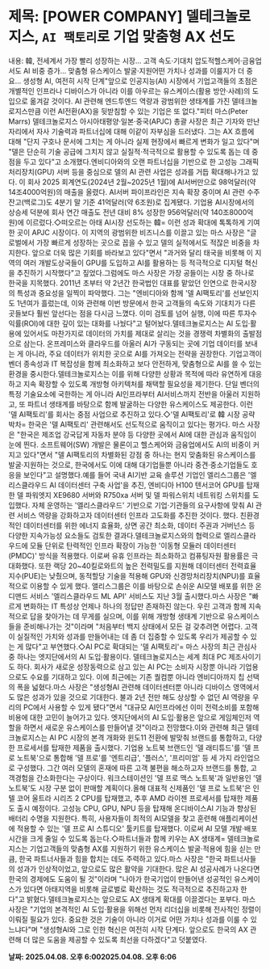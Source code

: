 # **제목: [POWER COMPANY] 델테크놀로지스, `AI 팩토리`로 기업 맞춤형 AX 선도**

  내용: 韓, 전세계서 가장 빨리 성장하는 시장… 고객 속도·기대치 압도적헬스케어·금융업서도 AI 비중 증가… 맞춤형 유스케이스 발굴·지원어떤 가치나 성과를 이룰지가 더 중요… 생성형 AI, 여전히 시작 단계"앞으로 인공지능(AI) 시장에서 기업고객들의 초점은 개별적인 인프라나 디바이스가 아니라 이를 아우르는 유스케이스(활용 방안·사례)의 도입으로 옮겨갈 것이다. AI 관련해 엔드투엔드 역량과 광범위한 생태계를 가진 델테크놀로지스만큼 이런 AI전환(AX)을 뒷받침할 수 있는 기업은 또 없다."피터 마스(Peter Marrs) 델테크놀로지스 아시아태평양·일본·중국(APJC) 총괄 사장은 최근 기자와 만난 자리에서 자사 기술력과 파트너십에 대해 이같이 자부심을 드러냈다. 그는 AX 흐름에 대해 "단지 구호나 문서에 그치는 게 아니라 실제 현장에서 빠르게 변화가 일고 있다"며 "델은 단순히 기술 공급에 그치지 않고 실질적·적극적으로 활용할 수 있도록 돕는 데 중점을 두고 있다"고 소개했다.엔비디아와의 오랜 파트너십을 기반으로 한 고성능 그래픽처리장치(GPU) 서버 등을 중심으로 델의 AI 관련 사업은 성과를 거듭 확대해나가고 있다. 이 회사 2025 회계연도(2024년 2월~2025년 1월)에 AI서버만으로 98억달러(약 14조4000억원)의 매출을 올렸다. AI서버 파이프라인은 지속 확장 중이며 AI 관련 수주잔고(백로그)도 4분기 말 기준 41억달러(약 6조원)로 집계됐다. 기업용 AI시장에서의 상승세 덕분에 회사 연간 매출도 전년 대비 8% 성장한 956억달러(약 140조8000억원)에 이르렀다.◇떠오르는 아태 AI시장 선도하는 韓= 이런 성과 확대에 톡톡하게 기여한 곳이 APJC 시장이다. 이 지역의 광범위한 비즈니스를 이끌고 있는 마스 사장은 "글로벌에서 가장 빠르게 성장하는 곳으로 꼽을 수 있고 델의 실적에서도 적잖은 비중을 차지한다. 앞으로 더욱 많은 기회를 바라보고 있다"면서 "과거와 달리 태국을 비롯해 이 지역의 여러 개발도상국들이 GPU를 도입하고 AI를 활용하는 등 적극적으로 디지털 혁신을 추진하기 시작했다"고 짚었다.그럼에도 마스 사장은 가장 공들이는 시장 중 하나로 한국을 지목했다. 2011년 초부터 약 2년간 한국법인 대표를 맡았던 인연으로 한국시장의 특성과 중요성을 일찍이 파악했다. 그는 "엔비디아와 함께 '델 AI팩토리'를 선보인지도 1년여가 흘렀는데, 이와 관련해 이번 방문에서 한국 고객들의 속도와 기대치가 다른 곳들보다 훨씬 앞선다는 점을 다시금 느꼈다. 이미 검토를 넘어 실행, 이에 따른 투자수익률(ROI)에 대한 깊이 있는 대화를 나눴다"고 털어놨다.델테크놀로지스는 AI 도입·활용에 있어서도 마찬가지로 데이터의 가치를 제대로 살리는 것을 경쟁력 차별화의 출발점으로 삼는다. 온프레미스와 클라우드를 아울러 AI가 구동되는 곳에 기업 데이터를 보내는 게 아니라, 주요 데이터가 위치한 곳으로 AI를 가져오는 전략을 권장한다. 기업고객이 벤더 종속성과 IT 복잡성을 함께 최소화하고 보다 안전하게, 맞춤형으로 AI를 쓸 수 있는 환경을 중시한다.델테크놀로지스는 이를 위해 다양한 상황과 목적에 따라 유연하게 대응하고 지속 확장할 수 있도록 개방형 아키텍처를 채택할 필요성을 제기한다. 단일 벤더의 특정 기술요소에 국한하는 게 아니라 AI인프라부터 AI서비스까지 전반을 아울러 지원하고, 또 파트너 생태계를 바탕으로 함께 발굴하는 다양한 유스케이스도 제공한다. 이런 '델 AI팩토리'를 회사는 중점 사업으로 추진하고 있다.◇'델 AI팩토리'로 韓 시장 공략 박차= 한국은 '델 AI팩토리' 관련해서도 선도적으로 움직이고 있다는 평가다. 마스 사장은 "한국은 제조업 강국답게 자동차 분야 등 다양한 곳에서 AI에 대한 관심과 움직임이 눈에 띈다. 소프트웨어(SW) 개발은 물론이고 헬스케어와 금융업에서도 AI의 비중이 커지고 있다"면서 "델 AI팩토리의 차별화된 강점 중 하나는 현지 맞춤화된 유스케이스를 발굴·지원하는 것으로, 한국에서도 이에 대해 대기업들뿐 아니라 중견·중소기업들도 호응을 보인다"고 설명했다.예를 들어 국내 AI기반 교육 솔루션 기업인 엘리스그룹은 '엘리스클라우드 AI 데이터센터 구축 사업'을 추진, 엔비디아 H100 텐서코어 GPU를 탑재한 델 파워엣지 XE9680 서버와 R750xa 서버 및 델 파워스위치 네트워킹 스위치를 도입했다. 자체 운영하는 '엘리스클라우드' 기반으로 기업·기관들의 요구사항에 맞춰 AI 관련 서비스 역량을 강화하고자 데이터센터 인프라 고도화를 추진한 것이다. 했다. 친환경적인 데이터센터를 위한 에너지 효율화, 상면 공간 최소화, 데이터 주권과 거버넌스 등 다양한 지속가능성 요소들도 검토한 결과다.델테크놀로지스와의 협력으로 엘리스클라우드에 모듈 단위로 탄력적인 인프라 확장이 가능한 '이동형 모듈러 데이터센터(PMDC)' 방식을 적용했다. 이로써 유휴 인프라는 최소화하고 컴퓨팅자원 활용률은 극대화했다. 또한 랙당 20~40킬로와트의 높은 전력밀도를 지원해 데이터센터 전력효율지수(PUE)는 낮췄으며, 동적할당 기술을 적용해 GPU와 신경망처리장치(NPU)를 효율적으로 이용할 수 있게 했다. 앨리스그룹은 이를 바탕으로 손쉬운 AI모델 배포를 위한 온디맨드 서비스 '엘리스클라우드 ML API' 서비스도 지난 3월 출시했다.마스 사장은 "빠르게 변화하는 IT 특성상 언제나 하나의 정답만 존재하진 않는다. 우린 고객과 함께 지속적으로 답을 찾아가는 데 무게를 실으며, 이를 위해 개방형 생태계 기반으로 유스케이스들을 준비해나가는 것"이라며 "처음부터 백지 상태에서 모든 걸 갖추려면 어렵다. 고객이 실질적인 가치와 성과를 만들어내는 데 좀 더 집중할 수 있도록 우리가 제공할 수 있는 게 많다"고 부연했다.◇AI PC로 확대되는 '델 AI팩토리'= 마스 사장의 최근 관심사 중 하나는 엣지단에서의 AI 도입·활용이다. 델테크놀로지스는 세계 최대 PC 제조사이기도 하다. 회사가 새로운 성장동력으로 삼고 있는 AI PC는 소비자 시장뿐 아니라 기업용으로도 수요를 기대하고 있다. 이에 최근에는 기존 퀄컴뿐 아니라 엔비디아까지 칩 선택의 폭을 넓혔다.마스 사장은 "생성형AI 관련해 데이터센터뿐 아니라 디바이스 영역에서도 많은 성과가 있을 것으로 기대한다. 불과 2년 전만 해도 상상할 수 없던 AI 역량을 우리의 PC에서 사용할 수 있게 됐다"면서 "대규모 AI인프라에선 이미 전력소비를 포함해 비용에 대한 고민이 늘어가고 있다. 엣지단에서의 AI 도입·활용은 앞으로 게임체인저 역할을 하면서 새로운 유스케이스를 만들어낼 것"이라고 전망했다.이와 관련해 최근 델테크놀로지스는 AI PC 시장의 본격 개화와 윈도11 전환에 발맞춰 브랜드를 통합하고, 다양한 프로세서를 탑재한 제품을 출시했다. 기업용 노트북 브랜드인 '델 래티튜드'를 '델 프로 노트북'으로 통합해 '델 프로'를 '엔트리급', '플러스', '프리미엄' 등 세 가지 라인업으로 구성했다. 그간 여러 모델의 혼재에 따른 고객 불편을 해소하고자 브랜드를 통합, 고객경험을 간소화한다는 구상이다. 워크스테이션인 '델 프로 맥스 노트북'과 일반용인 '델 노트북'도 시장 구분 없이 판매할 계획이다.올해 대표적 신제품인 '델 프로 노트북'은 인텔 코어 울트라 시리즈 2 CPU를 탑재했고, 추후 AMD 라이젠 프로세서를 탑재한 제품도 출시 예정이다. 고성능 CPU, GPU, NPU 등을 탑재해 온디바이스AI 기능과 향상된 배터리 수명을 지원한다. 특히, 사용자들이 최적의 AI모델을 찾고 훈련해 애플리케이션에 적용할 수 있는 '델 프로 AI 스튜디오' 툴키트를 탑재했다. 이로써 AI 모델 개발·배포 시간을 크게 줄일 수 있도록 돕는다.◇파트너들과 함께 키우는 AX 생태계= 델테크놀로지스는 기업고객들의 맞춤형 AX를 지원하기 위한 유스케이스 발굴·적용에 힘을 싣는 만큼, 한국 파트너사들과 힘을 합치는 데도 주력하고 있다.마스 사장은 "한국 파트너사들의 성과가 인상적이었고, 앞으로도 많은 활약을 기대한다. 많은 AI 성공사례가 나온다면 한국의 경제에도 도움이 될 것"이라며 "나아가 한국기업이 만들어낸 성공적인 유스케이스가 있다면 아태지역을 비롯해 글로벌로 확산하는 것도 적극적으로 추진하고자 한다"고 밝혔다.델테크놀로지스는 앞으로도 AX 생태계 확대를 이끌겠다는 포부다. 마스 사장은 "기업의 본격적인 AI 도입·활용을 위해선 먼저 리더십을 비롯해 전사적인 정렬이 이뤄질 필요가 있다. 중요한 것은 기술이 아니라 이거로 어떤 가치나 성과를 이룰 수 있느냐다"며 "생성형AI와 그로 인한 혁신은 여전히 시작 단계다. 앞으로도 한국의 AX 관련해 더 많은 도움을 제공할 수 있도록 최선을 다하겠다"고 덧붙였다.

  **날짜: 2025.04.08. 오후 6:002025.04.08. 오후 6:06**